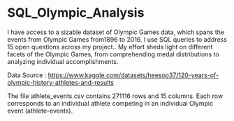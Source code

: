 # SQL_Olympic_Analysis

I have access to a sizable dataset of Olympic Games data, which spans the events from Olympic Games from1896 to 2016. I use SQL queries to address 15 open questions across my project.. My effort sheds light on different facets of the Olympic Games, from comprehending medal distributions to analyzing individual accomplishments.

Data Source : https://www.kaggle.com/datasets/heesoo37/120-years-of-olympic-history-athletes-and-results

The file athlete_events.csv contains 271116 rows and 15 columns. Each row corresponds to an individual athlete competing in an individual Olympic event (athlete-events).
